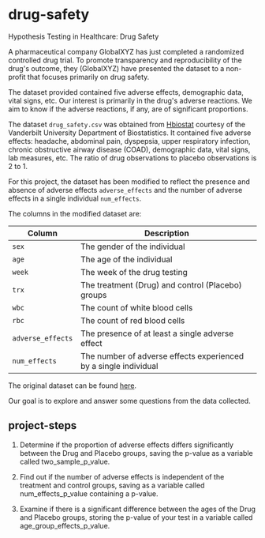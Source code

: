 # drug-safety
Hypothesis Testing in Healthcare: Drug Safety

A pharmaceutical company GlobalXYZ has just completed a randomized controlled drug trial. To promote transparency and reproducibility of the drug's outcome, they (GlobalXYZ) have presented the dataset to a non-profit that focuses primarily on drug safety.

The dataset provided contained five adverse effects, demographic data, vital signs, etc. Our interest is primarily in the drug's adverse reactions. We aim to know if the adverse reactions, if any, are of significant proportions.

The dataset `drug_safety.csv` was obtained from [Hbiostat](https://hbiostat.org/data/) courtesy of the Vanderbilt University Department of Biostatistics. It contained five adverse effects: headache, abdominal pain, dyspepsia, upper respiratory infection, chronic obstructive airway disease (COAD), demographic data, vital signs, lab measures, etc. The ratio of drug observations to placebo observations is 2 to 1.

For this project, the dataset has been modified to reflect the presence and absence of adverse effects `adverse_effects` and the number of adverse effects in a single individual `num_effects`.

The columns in the modified dataset are: 

| Column | Description |
|--------|-------------|
|`sex` | The gender of the individual |
|`age` | The age of the individual |
|`week` | The week of the drug testing |
|`trx` | The treatment (Drug) and control (Placebo) groups | 
|`wbc` | The count of white blood cells |
|`rbc` | The count of red blood cells |
|`adverse_effects` | The presence of at least a single adverse effect |
|`num_effects` | The number of adverse effects experienced by a single individual |

The original dataset can be found [here](https://hbiostat.org/data/repo/safety.rda).

Our goal is to explore and answer some questions from the data collected.

## project-steps

1) Determine if the proportion of adverse effects differs significantly between the Drug and Placebo groups, saving the p-value as a variable called two_sample_p_value.

2) Find out if the number of adverse effects is independent of the treatment and control groups, saving as a variable called num_effects_p_value containing a p-value.

3) Examine if there is a significant difference between the ages of the Drug and Placebo groups, storing the p-value of your test in a variable called age_group_effects_p_value.

